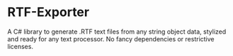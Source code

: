 # RTF-Exporter
A C# library to generate .RTF text files from any string object data, stylized and ready for any text processor. No fancy dependencies or restrictive licenses.
